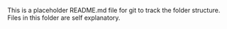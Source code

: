 This is a placeholder README.md file for git to track the folder structure. Files in this folder are self explanatory.